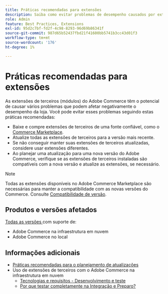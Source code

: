 ```yaml
---
title: Práticas recomendadas para extensões
description: Saiba como evitar problemas de desempenho causados por extensões de terceiros do Adobe Commerce.
role: Admin
feature: Best Practices, Extensions
exl-id: 95d2c7bf-fd2f-4c98-8293-96d69b86341f
source-git-commit: 987d65b52437fbd21f41600bb5741b3cc43d01f3
workflow-type: tm+mt
source-wordcount: '176'
ht-degree: 1%

---
```


# Práticas recomendadas para extensões

As extensões de terceiros (módulos) do Adobe Commerce têm o potencial de causar vários problemas que podem afetar negativamente o desempenho da loja. Você pode evitar esses problemas seguindo estas práticas recomendadas:

- Baixe e compre extensões de terceiros de uma fonte confiável, como o [Commerce Marketplace](https://marketplace.magento.com/extensions.html).
- Atualize todas as extensões de terceiros para a versão mais recente.
- Se não conseguir manter suas extensões de terceiros atualizadas, considere usar extensões diferentes.
- Ao planejar uma atualização para uma nova versão do Adobe Commerce, verifique se as extensões de terceiros instaladas são compatíveis com a nova versão e atualize as extensões, se necessário.

>[!NOTE]
>
> Todas as extensões disponíveis no Adobe Commerce Marketplace são necessárias para manter a compatibilidade com as novas versões do Commerce. Consulte [Compatibilidade de versão](https://developer.adobe.com/commerce/marketplace/guides/sellers/compatibility/releases/).

## Produtos e versões afetados

[Todas as versões ](../../../release/versions.md) com suporte de:

- Adobe Commerce na infraestrutura em nuvem
- Adobe Commerce no local

## Informações adicionais

- [Práticas recomendadas para o planejamento de atualizações](../../../upgrade/prepare/best-practices.md)
- Uso de extensões de terceiros com o Adobe Commerce na infraestrutura em nuvem
   - [Tecnologias e requisitos - Desenvolvimento e teste](https://experienceleague.adobe.com/en/docs/commerce-cloud-service/user-guide/develop/overview#cloud-req-devtest)
   - [Por que testar completamente na Integração e Preparo?](https://experienceleague.adobe.com/en/docs/commerce-cloud-service/user-guide/launch/overview#why-test-fully-in-integration-staging-and-production)
